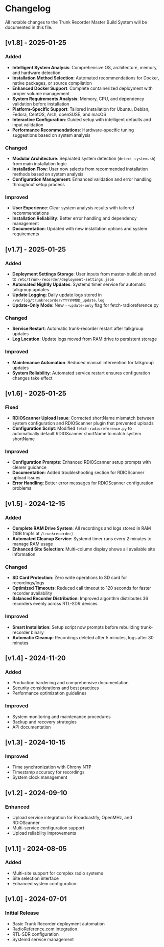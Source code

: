 # Changelog

All notable changes to the Trunk Recorder Master Build System will be documented in this file.

## [v1.8] - 2025-01-25

### Added
- **Intelligent System Analysis**: Comprehensive OS, architecture, memory, and hardware detection
- **Installation Method Selection**: Automated recommendations for Docker, native packages, or source compilation
- **Enhanced Docker Support**: Complete containerized deployment with proper volume management
- **System Requirements Analysis**: Memory, CPU, and dependency validation before installation
- **Platform-Specific Support**: Tailored installation for Ubuntu, Debian, Fedora, CentOS, Arch, openSUSE, and macOS
- **Interactive Configuration**: Guided setup with intelligent defaults and input validation
- **Performance Recommendations**: Hardware-specific tuning suggestions based on system analysis

### Changed
- **Modular Architecture**: Separated system detection (`detect-system.sh`) from main installation logic
- **Installation Flow**: User now selects from recommended installation methods based on system analysis
- **Configuration Management**: Enhanced validation and error handling throughout setup process

### Improved
- **User Experience**: Clear system analysis results with tailored recommendations
- **Installation Reliability**: Better error handling and dependency management
- **Documentation**: Updated with new installation options and system requirements

## [v1.7] - 2025-01-25

### Added
- **Deployment Settings Storage**: User inputs from master-build.sh saved to `/etc/trunk-recorder/deployment-settings.json`
- **Automated Nightly Updates**: Systemd timer service for automatic talkgroup updates
- **Update Logging**: Daily update logs stored in `/var/log/trunkrecorder/YYYYMMDD_update.log`
- **Update-Only Mode**: New `--update-only` flag for fetch-radioreference.py

### Changed
- **Service Restart**: Automatic trunk-recorder restart after talkgroup updates
- **Log Location**: Update logs moved from RAM drive to persistent storage

### Improved
- **Maintenance Automation**: Reduced manual intervention for talkgroup updates
- **System Reliability**: Automated service restart ensures configuration changes take effect

## [v1.6] - 2025-01-25

### Fixed
- **RDIOScanner Upload Issue**: Corrected shortName mismatch between system configuration and RDIOScanner plugin that prevented uploads
- **Configuration Script**: Modified `fetch-radioreference.py` to automatically default RDIOScanner shortName to match system shortName

### Improved
- **Configuration Prompts**: Enhanced RDIOScanner setup prompts with clearer guidance
- **Documentation**: Added troubleshooting section for RDIOScanner upload issues
- **Error Handling**: Better error messages for RDIOScanner configuration problems

## [v1.5] - 2024-12-15

### Added
- **Complete RAM Drive System**: All recordings and logs stored in RAM (1GB tmpfs at `/trunkrecorder`)
- **Automated Cleanup Service**: Systemd timer runs every 2 minutes to manage RAM usage
- **Enhanced Site Selection**: Multi-column display shows all available site information

### Changed
- **SD Card Protection**: Zero write operations to SD card for recordings/logs
- **Optimized Timeouts**: Reduced call timeout to 120 seconds for faster recorder availability
- **Balanced Recorder Distribution**: Improved algorithm distributes 36 recorders evenly across RTL-SDR devices

### Improved
- **Smart Installation**: Setup script now prompts before rebuilding trunk-recorder binary
- **Automatic Cleanup**: Recordings deleted after 5 minutes, logs after 30 minutes

## [v1.4] - 2024-11-20

### Added
- Production hardening and comprehensive documentation
- Security considerations and best practices
- Performance optimization guidelines

### Improved
- System monitoring and maintenance procedures
- Backup and recovery strategies
- API documentation

## [v1.3] - 2024-10-15

### Improved
- Time synchronization with Chrony NTP
- Timestamp accuracy for recordings
- System clock management

## [v1.2] - 2024-09-10

### Enhanced
- Upload service integration for Broadcastify, OpenMHz, and RDIOScanner
- Multi-service configuration support
- Upload reliability improvements

## [v1.1] - 2024-08-05

### Added
- Multi-site support for complex radio systems
- Site selection interface
- Enhanced system configuration

## [v1.0] - 2024-07-01

### Initial Release
- Basic Trunk Recorder deployment automation
- RadioReference.com integration
- RTL-SDR configuration
- Systemd service management